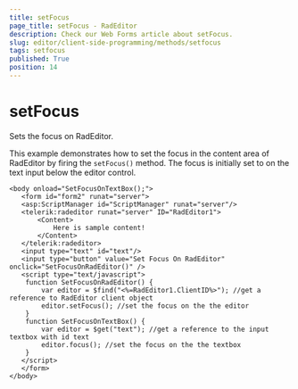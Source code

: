 ```yaml
---
title: setFocus
page_title: setFocus - RadEditor
description: Check our Web Forms article about setFocus.
slug: editor/client-side-programming/methods/setfocus
tags: setfocus
published: True
position: 14
---
```


# setFocus

Sets the focus on RadEditor.

This example demonstrates how to set the focus in the content area of RadEditor by firing the `setFocus()` method. The focus is initially set to on the text input below the editor control.

````ASP.NET
<body onload="SetFocusOnTextBox();">
   <form id="form2" runat="server">
   <asp:ScriptManager id="ScriptManager" runat="server"/>                              
   <telerik:radeditor runat="server" ID="RadEditor1">
	   <Content>
		   Here is sample content!
	   </Content>
   </telerik:radeditor>
   <input type="text" id="text"/>
   <input type="button" value="Set Focus On RadEditor" onclick="SetFocusOnRadEditor()" />
   <script type="text/javascript">
	function SetFocusOnRadEditor() {
		var editor = $find("<%=RadEditor1.ClientID%>"); //get a reference to RadEditor client object
		editor.setFocus(); //set the focus on the the editor
	}
	function SetFocusOnTextBox() {
		var editor = $get("text"); //get a reference to the input textbox with id text
		editor.focus(); //set the focus on the the textbox
	}
   </script>
   </form>
</body> 	
````


